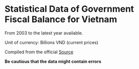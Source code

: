 # Statistical Data of Government Fiscal Balance for Vietnam

From 2003 to the latest year available.

Unit of currency: Billions VND (current prices)

Compiled from the official [Source](https://www.mof.gov.vn/webcenter/portal/btc/r/lvtc/slnsnn/slqt?_afrLoop=426040444575614)

**Be cautious that the data might contain errors**
